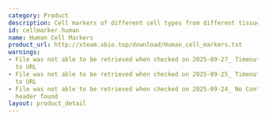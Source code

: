 ```yaml
---
category: Product
description: Cell markers of different cell types from different tissues in human
id: cellmarker.human
name: Human Cell Markers
product_url: http://xteam.xbio.top/download/Human_cell_markers.txt
warnings:
- File was not able to be retrieved when checked on 2025-09-27_ Timeout connecting
  to URL
- File was not able to be retrieved when checked on 2025-09-25_ Timeout connecting
  to URL
- File was not able to be retrieved when checked on 2025-09-24_ No Content-Length
  header found
layout: product_detail
---
```

